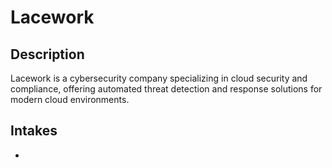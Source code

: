 # Lacework

## Description
Lacework is a cybersecurity company specializing in cloud security and compliance, offering automated threat detection and response solutions for modern cloud environments.

## Intakes
*
